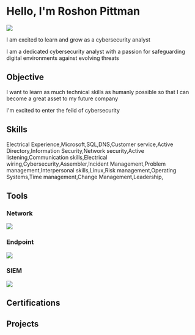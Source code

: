 # Hello, I'm Roshon Pittman
<a href="https://linkedin.com/in/ro-shon-pittman-273892296/"><img src="https://img.shields.io/badge/-LinkedIn-0072b1?&style=for-the-badge&logo=linkedin&logoColor=white" /></a>

I am excited to learn and grow as a cybersecurity analyst

I am a dedicated cybersecurity analyst with a passion for safeguarding digital environments against evolving threats

## Objective
I want to learn as much technical skills as humanly possible so that I can become a great asset to my future company

I'm excited to enter the feild of cybersecurity 

## Skills
Electrical Experience,Microsoft,SQL,DNS,Customer service,Active Directory,Information Security,Network security,Active listening,Communication skills,Electrical wiring,Cybersecurity,Assembler,Incident Management,Problem management,Interpersonal skills,Linux,Risk management,Operating Systems,Time management,Change Management,Leadership,




## Tools


### Network
<div>
    <img src="https://img.shields.io/badge/-Wireshark-1679A7?&style=for-the-badge&logo=Wireshark&logoColor=white" />
   
</div>

### Endpoint
<div>
    <img src="https://img.shields.io/badge/-Microsoft_Defender_for_Endpoint-00A4EF?&style=for-the-badge&logo=Microsoft&logoColor=white" />

</div>

### SIEM
<div>
  <img src="https://img.shields.io/badge/-Splunk-000000?&style=for-the-badge&logo=Splunk&logoColor=white" />
  
</div>

## Certifications

<div>

</div>

## Projects

